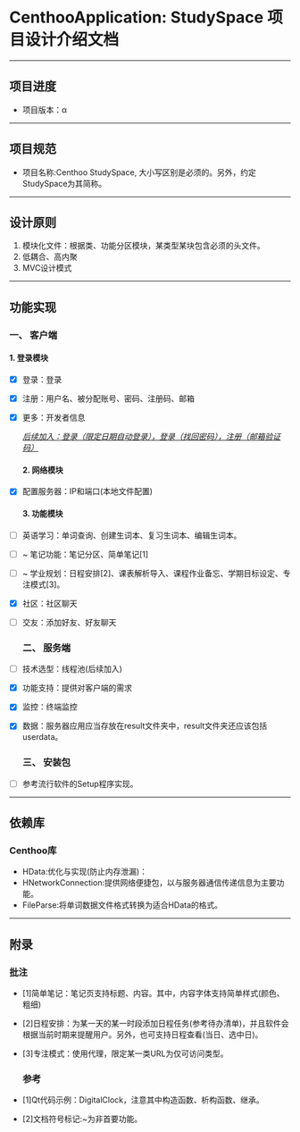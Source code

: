 # CenthooApplication: StudySpace 项目设计介绍文档

---

## 项目进度

- 项目版本：α
  

---

## 项目规范

- 项目名称:Centhoo StudySpace, 大小写区别是必须的。另外，约定StudySpace为其简称。

---

## 设计原则

1. 模块化文件：根据类、功能分区模块，某类型某块包含必须的头文件。
2. 低耦合、高内聚
3. MVC设计模式

---

## 功能实现

### 一、 客户端

#### 1. 登录模块

- [x] 登录：登录
  
- [x] 注册：用户名、被分配账号、密码、注册码、邮箱
  
- [x] 更多：开发者信息
  
  *<u>后续加入：登录（限定日期自动登录），登录（找回密码），注册（邮箱验证码）</u>*
  
  #### 2. 网络模块
  
- [x] 配置服务器：IP和端口(本地文件配置)
  
  #### 3. 功能模块
  
- [ ] 英语学习：单词查询、创建生词本、复习生词本、编辑生词本。
  
- [ ] ~ 笔记功能：笔记分区、简单笔记[1]
  
- [ ] ~ 学业规划：日程安排[2]、课表解析导入、课程作业备忘、学期目标设定、专注模式[3]。
  
- [x] 社区：社区聊天
  
- [ ] 交友：添加好友、好友聊天
  
  ### 二、 服务端
  
- [ ] 技术选型：线程池(后续加入)
  
- [x] 功能支持：提供对客户端的需求
  
- [x] 监控：终端监控
  
- [x] 数据：服务器应用应当存放在result文件夹中，result文件夹还应该包括userdata。
  
  ### 三、 安装包
  
- [ ] 参考流行软件的Setup程序实现。
  

---

## 依赖库

### Centhoo库

- HData:优化与实现(防止内存泄漏)：
- HNetworkConnection:提供网络便捷包，以与服务器通信传递信息为主要功能。
- FileParse:将单词数据文件格式转换为适合HData的格式。

---

## 附录

### 批注

- [1]简单笔记：笔记页支持标题、内容。其中，内容字体支持简单样式(颜色、粗细)
  
- [2]日程安排：为某一天的某一时段添加日程任务(参考待办清单)，并且软件会根据当前时期来提醒用户。另外，也可支持日程查看(当日、选中日)。
  
- [3]专注模式：使用代理，限定某一类URL为仅可访问类型。
  
  ### 参考
  
- [1]Qt代码示例：DigitalClock，注意其中构造函数、析构函数、继承。
  
- [2]文档符号标记:~为非首要功能。
